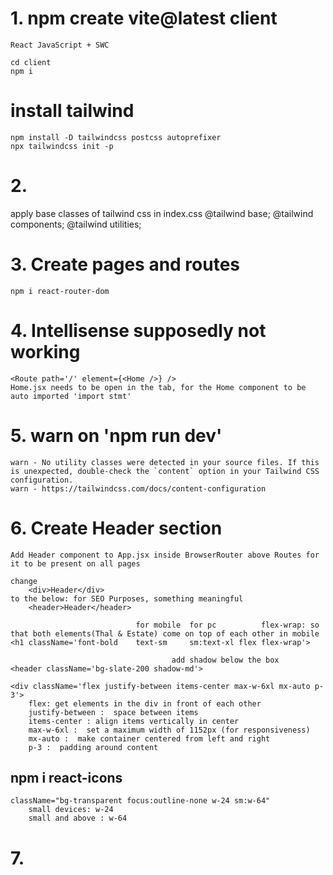 # 1. npm create vite@latest client
    React JavaScript + SWC

    cd client
    npm i

# install tailwind
    npm install -D tailwindcss postcss autoprefixer
    npx tailwindcss init -p

# 2. 

apply base classes of tailwind css in index.css
    @tailwind base;
    @tailwind components;
    @tailwind utilities;

# 3. Create pages and routes

    npm i react-router-dom

# 4. Intellisense supposedly not working
    <Route path='/' element={<Home />} />
    Home.jsx needs to be open in the tab, for the Home component to be auto imported 'import stmt'

# 5. warn on 'npm run dev'

    warn - No utility classes were detected in your source files. If this is unexpected, double-check the `content` option in your Tailwind CSS configuration.
    warn - https://tailwindcss.com/docs/content-configuration

# 6. Create Header section

    Add Header component to App.jsx inside BrowserRouter above Routes for it to be present on all pages

    change
        <div>Header</div>
    to the below: for SEO Purposes, something meaningful
        <header>Header</header>

                                for mobile  for pc          flex-wrap: so that both elements(Thal & Estate) come on top of each other in mobile
    <h1 className='font-bold    text-sm     sm:text-xl flex flex-wrap'>

                                        add shadow below the box    
    <header className='bg-slate-200 shadow-md'>

    <div className='flex justify-between items-center max-w-6xl mx-auto p-3'>
        flex: get elements in the div in front of each other
        justify-between :  space between items
        items-center : align items vertically in center
        max-w-6xl :  set a maximum width of 1152px (for responsiveness)
        mx-auto :  make container centered from left and right
        p-3 :  padding around content

##    npm i react-icons

    className="bg-transparent focus:outline-none w-24 sm:w-64"
        small devices: w-24
        small and above : w-64
    

# 7. 







































































